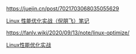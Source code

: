 https://juejin.cn/post/7021703068035055629

[Linux 性能优化实战（倪朋飞）笔记](https://blog.csdn.net/u012319493/category_8887848.html)

https://fanlv.wiki/2020/09/13/note/linux-optimize/

[Linux性能优化实战](http://lingxi.live/12-Linux%E6%80%A7%E8%83%BD%E4%BC%98%E5%8C%96%E5%AE%9E%E6%88%98/)


